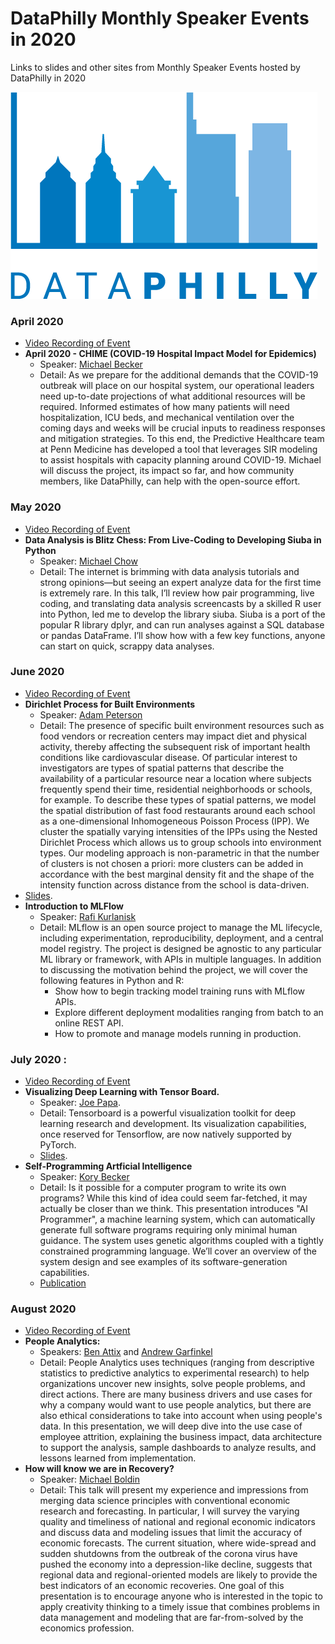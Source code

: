 # DataPhilly Monthly Speaker Events in 2020
Links to slides and other sites from Monthly Speaker Events hosted by DataPhilly in 2020

<img src="DataPhillyLogo_Final-01.png?raw=true"/>

### April 2020
   * [Video Recording of Event](https://youtu.be/Uh5-q4Jx3RA)
   * **April 2020 - CHIME (COVID-19 Hospital Impact Model for Epidemics)**
      * Speaker: [Michael Becker](https://www.linkedin.com/in/mdbecker/)
      * Detail: As we prepare for the additional demands that the COVID-19 outbreak will place on our hospital system, our operational leaders need up-to-date projections of what additional resources will be required. Informed estimates of how many patients will need hospitalization, ICU beds, and mechanical ventilation over the coming days and weeks will be crucial inputs to readiness responses and mitigation strategies. To this end, the Predictive Healthcare team at Penn Medicine has developed a tool that leverages SIR modeling to assist hospitals with capacity planning around COVID-19. Michael will discuss the project, its impact so far, and how community members, like DataPhilly, can help with the open-source effort.

### May 2020
   * [Video Recording of Event](https://www.youtube.com/watch?v=3CgIeGksSvg)
   * **Data Analysis is Blitz Chess: From Live-Coding to Developing Siuba in Python**
      * Speaker: [Michael Chow](https://www.linkedin.com/in/michael-a-chow/)
      * Detail: The internet is brimming with data analysis tutorials and strong opinions—but seeing an expert analyze data for the first time is extremely rare. In this talk, I’ll review how pair programming, live coding, and translating data analysis screencasts by a skilled R user into Python, led me to develop the library siuba. Siuba is a port of the popular R library dplyr, and can run analyses against a SQL database or pandas DataFrame. I’ll show how with a few key functions, anyone can start on quick, scrappy data analyses.

### June 2020
   * [Video Recording of Event](https://youtu.be/ruO2TwmaKDU)
   * **Dirichlet Process for Built Environments**
      * Speaker: [Adam Peterson](https://www.linkedin.com/in/adam-peterson-8b456062/)
      * Detail: The presence of specific built environment resources such as food vendors or recreation centers may impact diet and physical activity, thereby affecting the subsequent risk of important health conditions like cardiovascular disease. Of particular interest to investigators are types of spatial patterns that describe the availability of a particular resource near a location where subjects frequently spend their time, residential neighborhoods or schools, for example. To describe these types of spatial patterns, we model the spatial distribution of fast food restaurants around each school as a one-dimensional Inhomogeneous Poisson Process (IPP). We cluster the spatially varying intensities of the IPPs using the Nested Dirichlet Process which allows us to group schools into environment types. Our modeling approach is non-parametric in that the number of clusters is not chosen a priori: more clusters can be added in accordance with the best marginal density fit and the shape of the intensity function across distance from the school is data-driven.
   * [Slides](https://www.apetersonsite.org/talk/philly/philly_talk/). 
   * **Introduction to MLFlow**
      * Speaker: [Rafi Kurlanisk](https://www.linkedin.com/in/raphaelkurlansik/)
      * Detail: MLflow is an open source project to manage the ML lifecycle, including experimentation, reproducibility, deployment, and a central model registry. The project is designed be agnostic to any particular ML library or framework, with APIs in multiple languages. In addition to discussing the motivation behind the project, we will cover the following features in Python and R:
         * Show how to begin tracking model training runs with MLflow APIs. 
         * Explore different deployment modalities ranging from batch to an online REST API. 
         * How to promote and manage models running in production. 

### July 2020 : 
  * [Video Recording of Event](https://www.youtube.com/watch?v=Y_XzlSG0gM0)
  * **Visualizing Deep Learning with Tensor Board.** 
    * Speaker: [Joe Papa](https://www.linkedin.com/in/mrjoepapa/).  
    * Detail: Tensorboard is a powerful visualization toolkit for deep learning research and development. Its visualization capabilities, once reserved for Tensorflow, are now natively supported by PyTorch.  
    * [Slides](/pdf/July2020_JoePapa_TensorboardWithPyTorch.pdf). 
  * **Self-Programming Artficial Intelligence**
    * Speaker: [Kory Becker](https://www.linkedin.com/in/korybecker/)
    * Detail: Is it possible for a computer program to write its own programs? While this kind of idea could seem far-fetched, it may actually be closer than we think. This presentation introduces "AI Programmer", a machine learning system, which can automatically generate full software programs requiring only minimal human guidance. The system uses genetic algorithms coupled with a tightly constrained programming language. We’ll cover an overview of the system design and see examples of its software-generation capabilities.
    * [Publication](https://arxiv.org/abs/1709.05703)
    

### August 2020
   * [Video Recording of Event](https://www.youtube.com/watch?v=XlaGkLWTGhQ)
   * **People Analytics:**
      * Speakers: [Ben Attix](https://www.linkedin.com/in/benattix/) and [Andrew Garfinkel](https://www.linkedin.com/in/andrew-garfinkel-8b820898/)
      * Detail: People Analytics uses techniques (ranging from descriptive statistics to predictive analytics to experimental research) to help organizations uncover new insights, solve people problems, and direct actions. There are many business drivers and use cases for why a company would want to use people analytics, but there are also ethical considerations to take into account when using people's data. In this presentation, we will deep dive into the use case of employee attrition, explaining the business impact, data architecture to support the analysis, sample dashboards to analyze results, and lessons learned from implementation.
   * **How will know we are in Recovery?**
      * Speaker: [Michael Boldin](https://www.linkedin.com/in/michael-boldin-b1903874/)
      * Detail: This talk will present my experience and impressions from merging data science principles with conventional economic research and forecasting. In particular, I will survey the varying quality and timeliness of national and regional economic indicators and discuss data and modeling issues that limit the accuracy of economic forecasts. The current situation, where wide-spread and sudden shutdowns from the outbreak of the corona virus have pushed the economy into a depression-like decline, suggests that regional data and regional-oriented models are likely to provide the best indicators of an economic recoveries. One goal of this presentation is to encourage anyone who is interested in the topic to apply creativity thinking to a timely issue that combines problems in data management and modeling that are far-from-solved by the economics profession.

